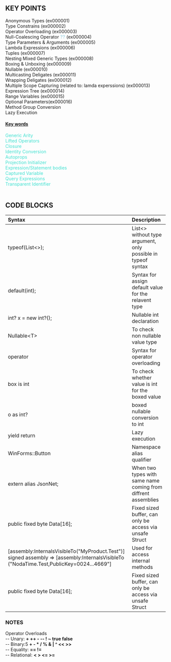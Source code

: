 ## KEY POINTS
Anonymous Types (ex000001)</br>
Type Constrains (ex000002)</br>
Operator Overloading (ex000003)</br>
Null-Coalescing Operator **<span style="color: lightblue;">??</span>** (ex000004)</br>
Type Parameters & Arguments (ex000005)</br>
Lambda Expressions (ex000006)</br>
Tuples (ex000007)</br>
Nesting Mixed Generic Types (ex000008)</br>
Boxing & Unboxing (ex000009)</br>
Nullable (ex000010)</br>
Multicasting Deligates (ex000011)</br>
Wrapping Deligates (ex000012)</br>
Multiple Scope Capturing (related to: lamda experssions) (ex000013)</br>
Expression Tree (ex000014) </br>
Range Variables (ex000015)</br>
Optional Parameters(ex000016)</br>
Method Group Conversion</br>
Lazy Execution</br>

#### <u>Key words</u>
<span style="color: Turquoise ;">
Generic Arity</br>
Lifted Operators</br>
Closure</br>
Identity Conversion</br>
Autoprops</br>
Projection Initializer</br>
Expression/Statement bodies</br>
Captured Variable</br>
Query Expressions</br>
Transparent Identifier</br>
</br>
</span>

## CODE BLOCKS
| Syntax      | Description |
| :---        |    :----   |
| typeof(List<>);      |List<> without type argument, only possible in typeof syntax      |
| default(int);   | Syntax for assign default value for the relavent type        |
| int? x = new int?();   | Nullable int declaration        |
| Nullable\<T>   | To check non nullable value type        |
| operator   | Syntax for operator overloading        |
| box is int   | To check whether value is int for the boxed value        |
| o as int?   | boxed nullable conversion to int       |
| yield return   | Lazy execution        |
| WinForms::Button   | Namespace alias qualifier        |
| extern alias JsonNet;   | When two types with same name coming from diffrent assemblies         |
| public fixed byte Data[16];   | Fixed sized buffer, can only be access via unsafe Struct         |
| [assembly:InternalsVisibleTo("MyProduct.Test")] </br>signed assembly => [assembly:InternalsVisibleTo ("NodaTime.Test,PublicKey=0024...4669"]   | Used for access internal methods        |
| public fixed byte Data[16];   | Fixed sized buffer, can only be access via unsafe Struct         |
<!-- <p>To be check</p>

Mutation</br>
Implicit & Explicit </br>
Operator Overload => https://learn.microsoft.com/en-us/dotnet/csharp/language-reference/operators/operator-overloading</br>
Property Accessors</br>
State Machine</br>
Unsafe/ Volatile</br>
https://learn.microsoft.com/en-us/dotnet/csharp/language-reference/unsafe-code
https://learn.microsoft.com/en-us/dotnet/csharp/language-reference/keywords/volatile
</br>
COM Component Object Modal</br>
Reflection</br>
Transparent Caching</br>
Reflection</br>
Call Sites </br>
Coveriance/Contravariace/Invariance</br>
</br> -->


### **NOTES**
Operator Overloads</br>
-- Unary: **+ ++ - -- ! ~ true false**</br>
-- Binary:5 **+ - * / % & | ^ << >>**</br>
-- Equality: **== !=**</br>
-- Relational: **< > <= >=**


<!-- ### **TOOLS**
### Ildasm.exe -->